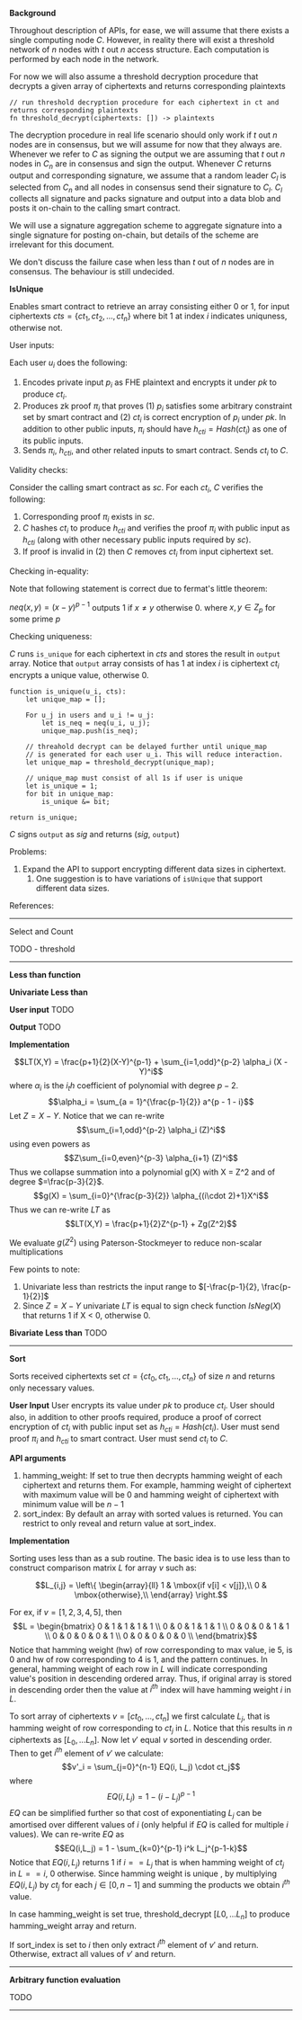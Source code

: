 **Background**

Throughout description of APIs, for ease, we will assume that there exists a single computing node $C$. However, in reality there will exist a threshold network of $n$ nodes with $t$ out $n$ access structure. Each computation is performed by each node in the network. 

For now we will also assume a threshold decryption procedure that decrypts a given array of ciphertexts and returns corresponding plaintexts
```
// run threshold decryption procedure for each ciphertext in ct and returns corresponding plaintexts
fn threshold_decrypt(ciphertexts: []) -> plaintexts
```

The decryption procedure in real life scenario should only work if $t$ out $n$ nodes are in consensus, but we will assume for now that they always are. Whenever we refer to $C$ as signing the output we are assuming that $t$ out $n$ nodes in $C_n$ are in consensus and sign the output. Whenever $C$ returns output and corresponding signature, we assume that a random leader $C_l$ is selected from $C_n$ and all nodes in consensus send their signature to $C_l$. $C_l$ collects all signature and packs signature and output into a data blob and posts it on-chain to the calling smart contract. 

We will use a signature aggregation scheme to aggregate signature into a single signature for posting on-chain, but details of the scheme are irrelevant for this document. 

We don't discuss the failure case when less than $t$ out of $n$ nodes are in consensus. The behaviour is still undecided. 


**IsUnique**

Enables smart contract to retrieve an array consisting either 0 or 1, for input ciphertexts $cts = \{ct_1,ct_2,...,ct_n\}$ where bit 1 at index $i$ indicates uniquness, otherwise not. 

User inputs: 

Each user $u_i$ does the following: 
1. Encodes private input $p_i$ as FHE plaintext and encrypts it under $pk$ to produce $ct_i$.
2. Produces zk proof $\pi_i$ that proves (1) $p_i$ satisfies some arbitrary constraint set by smart contract and (2) $ct_i$ is correct encryption of $p_i$ under $pk$. In addition to other public inputs, $\pi_i$ should have $h_{cti} = Hash(ct_i)$ as one of its public inputs. 
3. Sends $\pi_i$, $h_{cti}$, and other related inputs to smart contract. Sends $ct_i$ to $C$.

Validity checks:

Consider the calling smart contract as $sc$. For each $ct_i$, $C$ verifies the following:
1. Corresponding proof $\pi_i$ exists in $sc$.
2. $C$ hashes $ct_i$ to produce $h_{cti}$ and verifies the proof $\pi_i$ with public input as $h_{cti}$ (along with other necessary public inputs required by $sc$). 
3. If proof is invalid in (2) then $C$ removes $ct_i$ from input ciphertext set. 

Checking in-equality:

Note that following statement is correct due to fermat's little theorem: 

$neq(x,y) = (x-y)^{p-1}$
outputs 1 if $x \neq y$ otherwise 0. 
where $x, y \in Z_p$ for some prime $p$


Checking uniqueness:

$C$ runs `is_unique` for each ciphertext in $cts$ and stores the result in `output` array. Notice that `output` array consists of has 1 at index $i$ is ciphertext $ct_i$ encrypts a unique value, otherwise 0.

```
function is_unique(u_i, cts):
    let unique_map = [];

    For u_j in users and u_i != u_j: 
        let is_neq = neq(u_i, u_j);
        unique_map.push(is_neq);

	// threahold decrypt can be delayed further until unique_map
	// is generated for each user u_i. This will reduce interaction. 
	let unique_map = threshold_decrypt(unique_map);
	
	// unique_map must consist of all 1s if user is unique
	let is_unique = 1;
	for bit in unique_map:
		is_unique &= bit;

return is_unique;
```

$C$ signs `output` as $sig$ and returns ($sig$, `output`)

Problems: 
1. Expand the API to support encrypting different data sizes in ciphertext.
	1. One suggestion is  to have variations of `isUnique` that support different data sizes.

References: 


------

Select and Count

TODO - threshold

------

**Less than function** 

**Univariate Less than**

**User input**
TODO

**Output**
TODO

**Implementation**

$$LT(X,Y) = \frac{p+1}{2}(X-Y)^{p-1} + \sum_{i=1,odd}^{p-2} \alpha_i (X - Y)^i$$
where $\alpha_i$ is the $i_th$ coefficient of polynomial with degree $p-2$.
$$\alpha_i = \sum_{a = 1}^{\frac{p-1}{2}} a^{p - 1 - i}$$
Let $Z = X- Y$.
Notice that we can re-write
$$\sum_{i=1,odd}^{p-2} \alpha_i (Z)^i$$
using even powers as
$$Z\sum_{i=0,even}^{p-3} \alpha_{i+1} (Z)^i$$
Thus we collapse summation into a polynomial g(X) with X = Z^2 and of degree $=\frac{p-3}{2}$.
$$g(X) = \sum_{i=0}^{\frac{p-3}{2}} \alpha_{(i\cdot 2)+1}X^i$$
Thus we can re-write $LT$ as 
$$LT(X,Y) = \frac{p+1}{2}Z^{p-1} + Zg(Z^2)$$

We evaluate $g(Z^2)$ using Paterson-Stockmeyer to reduce non-scalar multiplications 

Few points to note: 
1. Univariate less than restricts the input range to $[-\frac{p-1}{2}, \frac{p-1}{2}]$
2. Since $Z = X - Y$ univariate $LT$ is equal to sign check function $IsNeg(X)$ that returns 1 if X < 0, otherwise 0. 


**Bivariate Less than**
TODO

--------
**Sort**

Sorts received ciphertexts set $ct = \{ct_0, ct_1, ..., ct_n\}$ of size $n$ and returns only necessary values. 

**User Input**
User encrypts its value under $pk$ to produce $ct_i$. User should also, in addition to other proofs required, produce a proof of correct encryption of $ct_i$ with public input set as $h_{cti} = Hash(ct_i)$. User must send proof $\pi_i$ and $h_{cti}$ to smart contract. User must send $ct_i$ to $C$.

**API arguments**
1. hamming_weight: If set to true then decrypts hamming weight of each ciphertext and returns them. For example, hamming weight of ciphertext with maximum value will be 0 and hamming weight of ciphertext with minimum value will be $n-1$
2. sort_index: By default an array with sorted values is returned. You can restrict to only reveal and return value at sort_index.

**Implementation**

Sorting uses less than as a sub routine. The basic idea is to use less than to construct comparison matrix $L$ for array $v$  such as: 

$$L_{i,j} = \left\{
\begin{array}{ll}
1 & \mbox{if v[i] < v[j]},\\
0 & \mbox{otherwise},\\
\end{array}
\right.$$

For ex, if $v = [1,2,3,4,5]$, then
$$L =
\begin{bmatrix} 
	0 & 1 & 1 & 1 & 1 \\
	0 & 0 & 1 & 1 & 1 \\
	0 & 0 & 0 & 1 & 1 \\
	0 & 0 & 0 & 0 & 1 \\
	0 & 0 & 0 & 0 & 0 \\
\end{bmatrix}$$
Notice that hamming weight (hw) of row corresponding to max value, ie 5, is 0 and hw of row corresponding to 4 is 1, and the pattern continues. In general, hamming weight of each row in $L$ will indicate corresponding value's position in descending ordered array. Thus, if original array is stored in descending order then the value at $i^{th}$ index will have hamming weight $i$ in $L$.

To sort array of ciphertexts $v = [ct_0,...,ct_n]$ we first calculate $L_j$, that is hamming weight of row corresponding to $ct_j$ in $L$. Notice that this results in $n$ ciphertexts as $[L_0, ... L_n]$. Now let $v'$ equal $v$ sorted in descending order. Then to get $i^{th}$ element of $v'$ we calculate: 
$$v'_i = \sum_{j=0}^{n-1} EQ(i, L_j) \cdot ct_j$$
where 
$$EQ(i,L_j) = 1 - (i - L_j)^{p-1}$$
$EQ$ can be simplified further so that cost of exponentiating $L_j$ can be amortised over different values of $i$ (only helpful if $EQ$ is called for multiple $i$ values). We can re-write $EQ$ as
$$EQ(i,L_j) = 1 - \sum_{k=0}^{p-1}  i^k L_j^{p-1-k}$$
Notice that $EQ(i, L_j)$ returns 1 if $i == L_j$ that is when hamming weight of $ct_j$ in $L == i$, 0 otherwise. Since hamming weight is unique , by multiplying $EQ(i, L_j)$ by $ct_j$ for each $j \in [0, n-1]$ and summing the products we obtain $i^{th}$ value.

In case hamming_weight is set true, threshold_decrypt $[L0, ...L_n]$ to produce hamming_weight array and return. 

If sort_index is set to $i$ then only extract $i^{th}$ element of $v'$ and return. Otherwise, extract all values of $v'$ and return. 

---

**Arbitrary function evaluation**

TODO

------
